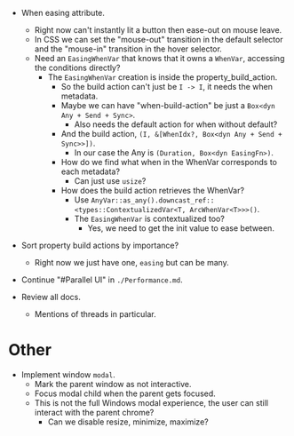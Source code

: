 * When easing attribute.    
    - Right now can't instantly lit a button then ease-out on mouse leave.
    - In CSS we can set the "mouse-out" transition in the default selector and the "mouse-in" transition in the hover selector.
    - Need an `EasingWhenVar` that knows that it owns a `WhenVar`, accessing the conditions directly?
        - The `EasingWhenVar` creation is inside the property_build_action.
            - So the build action can't just be `I -> I`, it needs the when metadata.
            - Maybe we can have "when-build-action" be just a `Box<dyn Any + Send + Sync>`.
                - Also needs the default action for when without default?
            - And the build action, `(I, &[WhenIdx?, Box<dyn Any + Send + Sync>>])`.
                - In our case the Any is `(Duration, Box<dyn EasingFn>)`.
            - How do we find what when in the WhenVar corresponds to each metadata?
                - Can just use `usize`?
            - How does the build action retrieves the WhenVar?
                - Use `AnyVar::as_any().downcast_ref::<types::ContextualizedVar<T, ArcWhenVar<T>>>()`.
                - The `EasingWhenVar` is contextualized too?
                    - Yes, we need to get the init value to ease between.

* Sort property build actions by importance?
    - Right now we just have one, `easing` but can be many.

* Continue "#Parallel UI" in `./Performance.md`.
* Review all docs.
    - Mentions of threads in particular.

# Other

* Implement window `modal`.
    - Mark the parent window as not interactive.
    - Focus modal child when the parent gets focused.
    - This is not the full Windows modal experience, the user can still interact with the parent chrome?
        - Can we disable resize, minimize, maximize?